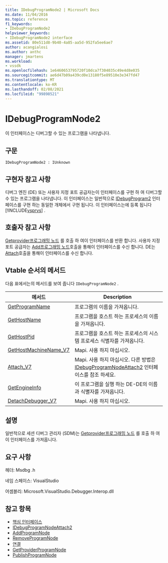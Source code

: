 ```yaml
---
title: IDebugProgramNode2 | Microsoft Docs
ms.date: 11/04/2016
ms.topic: reference
f1_keywords:
- IDebugProgramNode2
helpviewer_keywords:
- IDebugProgramNode2 interface
ms.assetid: 80e511d8-9b40-4a85-aa5d-952fa5ee6ae7
author: acangialosi
ms.author: anthc
manager: jmartens
ms.workload:
- vssdk
ms.openlocfilehash: 1e6460653795720f10dca7f304035c49e4d8e035
ms.sourcegitcommit: ae6d47b09a439cd0e13180f5e89510e3e347fd47
ms.translationtype: MT
ms.contentlocale: ko-KR
ms.lasthandoff: 02/08/2021
ms.locfileid: "99898521"
---
```

# <a name="idebugprogramnode2"></a>IDebugProgramNode2
이 인터페이스는 디버그할 수 있는 프로그램을 나타냅니다.

## <a name="syntax"></a>구문

```
IDebugProgramNode2 : IUnknown
```

## <a name="notes-for-implementers"></a>구현자 참고 사항
 디버그 엔진 (DE) 또는 사용자 지정 포트 공급자는이 인터페이스를 구현 하 여 디버그할 수 있는 프로그램을 나타냅니다. 이 인터페이스는 일반적으로 [IDebugProgram2](../../../extensibility/debugger/reference/idebugprogram2.md) 인터페이스를 구현 하는 동일한 개체에서 구현 됩니다. 이 인터페이스는에 등록 됩니다 [!INCLUDE[vsprvs](../../../code-quality/includes/vsprvs_md.md)] . [](../../../extensibility/debugger/reference/idebugprogrampublisher2-publishprogramnode.md)

## <a name="notes-for-callers"></a>호출자 참고 사항
 [Getprovider프로그래밍 노드](../../../extensibility/debugger/reference/idebugprogramprovider2-getproviderprogramnode.md) 를 호출 하 여이 인터페이스를 반환 합니다. 사용자 지정 포트 공급자는 [Add프로그래밍 노드](../../../extensibility/debugger/reference/idebugportnotify2-addprogramnode.md)호출을 통해이 인터페이스를 수신 합니다. DE는 [Attach](../../../extensibility/debugger/reference/idebugengine2-attach.md)호출을 통해이 인터페이스를 수신 합니다.

## <a name="methods-in-vtable-order"></a>Vtable 순서의 메서드
 다음 표에서는의 메서드를 보여 줍니다 `IDebugProgramNode2` .

|메서드|Description|
|------------|-----------------|
|[GetProgramName](../../../extensibility/debugger/reference/idebugprogramnode2-getprogramname.md)|프로그램의 이름을 가져옵니다.|
|[GetHostName](../../../extensibility/debugger/reference/idebugprogramnode2-gethostname.md)|프로그램을 호스트 하는 프로세스의 이름을 가져옵니다.|
|[GetHostPid](../../../extensibility/debugger/reference/idebugprogramnode2-gethostpid.md)|프로그램을 호스트 하는 프로세스의 시스템 프로세스 식별자를 가져옵니다.|
|[GetHostMachineName_V7](../../../extensibility/debugger/reference/idebugprogramnode2-gethostmachinename-v7.md)|Mapi. 사용 하지 마십시오.|
|[Attach_V7](../../../extensibility/debugger/reference/idebugprogramnode2-attach-v7.md)|Mapi. 사용 하지 마십시오. 다른 방법은 [IDebugProgramNodeAttach2](../../../extensibility/debugger/reference/idebugprogramnodeattach2.md) 인터페이스를 참조 하세요.|
|[GetEngineInfo](../../../extensibility/debugger/reference/idebugprogramnode2-getengineinfo.md)|이 프로그램을 실행 하는 DE-DE의 이름과 식별자를 가져옵니다.|
|[DetachDebugger_V7](../../../extensibility/debugger/reference/idebugprogramnode2-detachdebugger-v7.md)|Mapi. 사용 하지 마십시오.|

## <a name="remarks"></a>설명
 일반적으로 세션 디버그 관리자 (SDM)는 [Getprovider프로그래밍 노드](../../../extensibility/debugger/reference/idebugprogramprovider2-getproviderprogramnode.md) 를 호출 하 여이 인터페이스를 가져옵니다.

## <a name="requirements"></a>요구 사항
 헤더: Msdbg .h

 네임 스페이스: VisualStudio

 어셈블리: Microsoft.VisualStudio.Debugger.Interop.dll

## <a name="see-also"></a>참고 항목
- [핵심 인터페이스](../../../extensibility/debugger/reference/core-interfaces.md)
- [IDebugProgramNodeAttach2](../../../extensibility/debugger/reference/idebugprogramnodeattach2.md)
- [AddProgramNode](../../../extensibility/debugger/reference/idebugportnotify2-addprogramnode.md)
- [RemoveProgramNode](../../../extensibility/debugger/reference/idebugportnotify2-removeprogramnode.md)
- [연결](../../../extensibility/debugger/reference/idebugengine2-attach.md)
- [GetProviderProgramNode](../../../extensibility/debugger/reference/idebugprogramprovider2-getproviderprogramnode.md)
- [PublishProgramNode](../../../extensibility/debugger/reference/idebugprogrampublisher2-publishprogramnode.md)

